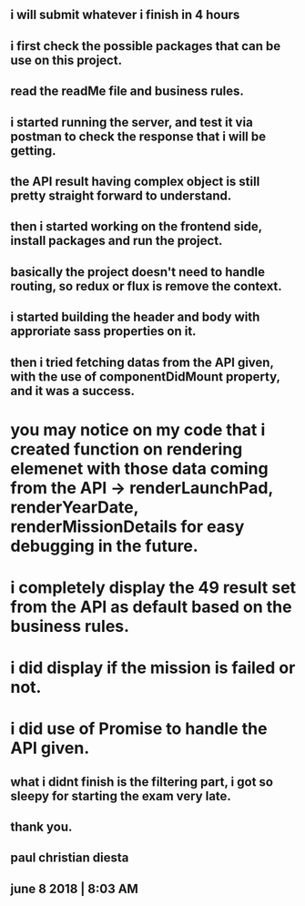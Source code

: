 ##

## i will submit whatever i finish in 4 hours

## i first check the possible packages that can be use on this project.

## read the readMe file and business rules.

## i started running the server, and test it via postman to check the response that i will be getting.

## the API result having complex object is still pretty straight forward to understand.

## then i started working on the frontend side, install packages and run the project.

## basically the project doesn't need to handle routing, so redux or flux is remove the context.

## i started building the header and body with approriate sass properties on it.

## then i tried fetching datas from the API given, with the use of componentDidMount property, and it was a success.

# you may notice on my code that i created function on rendering elemenet with those data coming from the API -> renderLaunchPad, renderYearDate, renderMissionDetails for easy debugging in the future.

# i completely display the 49 result set from the API as default based on the business rules.

# i did display if the mission is failed or not.

# i did use of Promise to handle the API given.

## what i didnt finish is the filtering part, i got so sleepy for starting the exam very late.


## thank you.

## paul christian diesta

## june 8 2018 | 8:03 AM